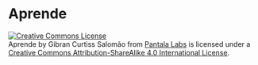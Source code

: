 # Aprende
<a rel="license" href="http://creativecommons.org/licenses/by-sa/4.0/">
<img alt="Creative Commons License" style="border-width:0" src="https://i.creativecommons.org/l/by-sa/4.0/88x31.png" /></a>
<br /><span xmlns:dct="http://purl.org/dc/terms/" property="dct:title">Aprende</span> by Gibran Curtiss Salomão from 
<a xmlns:cc="http://creativecommons.org/ns#" href="https://facebook.com/pantalalabs/" property="cc:attributionName" 
rel="cc:attributionURL">Pantala Labs</a> is licensed under a <a rel="license" href="http://creativecommons.org/licenses/by-sa/4.0/">
Creative Commons Attribution-ShareAlike 4.0 International License</a>.
